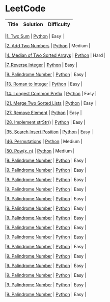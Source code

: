 # LeetCode

| Title | Solution | Difficulty |
| ----- | -------- | ---------- |

|[1. Two Sum](https://leetcode.com/problems/coin-change/) | [Python](./code/python/TwoSum.py) | Easy |

|[2. Add Two Numbers](https://leetcode.com/problems/add-two-numbers/) | [Python](./code/python/AddTwoNumbers.py) | Medium |

|[4. Median of Two Sorted Arrays](https://leetcode.com/problems/median-of-two-sorted-arrays/) | [Python](./code/python/MedianofTwoSortedArrays.py) | Hard |

|[7. Reverse Integer](https://leetcode.com/problems/reverse-integer/) | [Python](./code/python/ReverseInteger.py) | Easy |

|[9. Palindrome Number](https://leetcode.com/problems/palindrome-number/) | [Python](./code/python/PalindromeNumber.py) | Easy |

|[13. Roman to Integer](https://leetcode.com/problems/roman-to-integer/) | [Python](./code/python/RomantoInteger.py) | Easy |

|[14. Longest Common Prefix](https://leetcode.com/problems/longest-common-prefix/) | [Python](./code/python/LongestCommonPrefix.py) | Easy |

|[21. Merge Two Sorted Lists](https://leetcode.com/problems/merge-two-sorted-lists/) | [Python](./code/python/MergeTwoSortedLists.py) | Easy |

|[27. Remove Element](https://leetcode.com/problems/remove-element/) | [Python](./code/python/RemoveElement.py) | Easy |

|[28. Implement strStr()](https://leetcode.com/problems/implement-strstr/) | [Python](./code/python/ImplementstrStr.py) | Easy |

|[35. Search Insert Position](https://leetcode.com/problems/search-insert-position/) | [Python](./code/python/SearchInsertPosition.py) | Easy |

|[46. Permutations](https://leetcode.com/problems/permutations/) | [Python](./code/python/Permutations.py) | Medium |

|[50. Pow(x, n)](https://leetcode.com/problems/powx-n/) | [Python](./code/python/Pow.py) | Medium |

|[9. Palindrome Number](https://leetcode.com/problems/palindrome-number/) | [Python](./code/python/PalindromeNumber.py) | Easy |

|[9. Palindrome Number](https://leetcode.com/problems/palindrome-number/) | [Python](./code/python/PalindromeNumber.py) | Easy |

|[9. Palindrome Number](https://leetcode.com/problems/palindrome-number/) | [Python](./code/python/PalindromeNumber.py) | Easy |

|[9. Palindrome Number](https://leetcode.com/problems/palindrome-number/) | [Python](./code/python/PalindromeNumber.py) | Easy |

|[9. Palindrome Number](https://leetcode.com/problems/palindrome-number/) | [Python](./code/python/PalindromeNumber.py) | Easy |

|[9. Palindrome Number](https://leetcode.com/problems/palindrome-number/) | [Python](./code/python/PalindromeNumber.py) | Easy |

|[9. Palindrome Number](https://leetcode.com/problems/palindrome-number/) | [Python](./code/python/PalindromeNumber.py) | Easy |

|[9. Palindrome Number](https://leetcode.com/problems/palindrome-number/) | [Python](./code/python/PalindromeNumber.py) | Easy |

|[9. Palindrome Number](https://leetcode.com/problems/palindrome-number/) | [Python](./code/python/PalindromeNumber.py) | Easy |

|[9. Palindrome Number](https://leetcode.com/problems/palindrome-number/) | [Python](./code/python/PalindromeNumber.py) | Easy |

|[9. Palindrome Number](https://leetcode.com/problems/palindrome-number/) | [Python](./code/python/PalindromeNumber.py) | Easy |

|[9. Palindrome Number](https://leetcode.com/problems/palindrome-number/) | [Python](./code/python/PalindromeNumber.py) | Easy |

|[9. Palindrome Number](https://leetcode.com/problems/palindrome-number/) | [Python](./code/python/PalindromeNumber.py) | Easy |

|[9. Palindrome Number](https://leetcode.com/problems/palindrome-number/) | [Python](./code/python/PalindromeNumber.py) | Easy |

|[9. Palindrome Number](https://leetcode.com/problems/palindrome-number/) | [Python](./code/python/PalindromeNumber.py) | Easy |